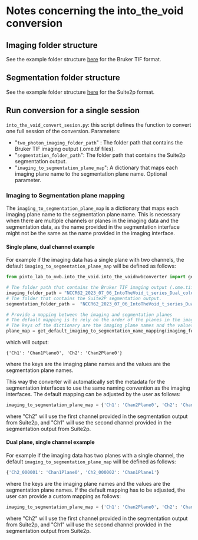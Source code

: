 # Notes concerning the into_the_void conversion

## Imaging folder structure

See the example folder structure [here](https://gin.g-node.org/CatalystNeuro/ophys_testing_data/src/main/imaging_datasets/BrukerTif) for the Bruker TIF format.

## Segmentation folder structure

See the example folder structure [here](https://gin.g-node.org/CatalystNeuro/ophys_testing_data/src/main/segmentation_datasets/suite2p) for the Suite2p format.

## Run conversion for a single session

`into_the_void_convert_sesion.py`: this script defines the function to convert one full session of the conversion.
Parameters:
- "`two_photon_imaging_folder_path`" : The folder path that contains the Bruker TIF imaging output (.ome.tif files).
- "`segmentation_folder_path`": The folder path that contains the Suite2p segmentation output.
- "`imaging_to_segmentation_plane_map`": A dictionary that maps each imaging plane name to the segmentation plane name. Optional parameter.

### Imaging to Segmentation plane mapping

The `imaging_to_segmentation_plane_map` is a dictionary that maps each imaging plane name to the segmentation plane name.
This is necessary when there are multiple channels or planes in the imaging data and the segmentation data, as the name
provided in the segmentation interface might not be the same as the name provided in the imaging interface.

#### Single plane, dual channel example
For example if the imaging data has a single plane with two channels, the default `imaging_to_segmentation_plane_map` will be defined as follows:

```python
from pinto_lab_to_nwb.into_the_void.into_the_voidnwbconverter import get_default_imaging_to_segmentation_name_mapping

# The folder path that contains the Bruker TIF imaging output (.ome.tif files).
imaging_folder_path = "NCCR62_2023_07_06_IntoTheVoid_t_series_Dual_color-000"
# The folder that contains the Suite2P segmentation output.
segmentation_folder_path =  "NCCR62_2023_07_06_IntoTheVoid_t_series_Dual_color-000/suite2p"

# Provide a mapping between the imaging and segmentation planes
# The default mapping is to rely on the order of the planes in the imaging and segmentation folders
# The keys of the dictionary are the imaging plane names and the values are the segmentation plane names
plane_map = get_default_imaging_to_segmentation_name_mapping(imaging_folder_path, segmentation_folder_path)
```
which will output:
```
{'Ch1': 'Chan1Plane0', 'Ch2': 'Chan2Plane0'}
```
where the keys are the imaging plane names and the values are the segmentation plane names.

This way the converter will automatically set the metadata for the segmentation interfaces to use the same naming convention as the imaging interfaces.
The default mapping can be adjusted by the user as follows:

```python
imaging_to_segmentation_plane_map = {'Ch1': 'Chan2Plane0', 'Ch2': 'Chan1Plane0'}
```
where "Ch2" will use the first channel provided in the segmentation output from Suite2p, and "Ch1" will use the second channel provided in the segmentation output from Suite2p.

#### Dual plane, single channel example

For example if the imaging data has two planes with a single channel, the default `imaging_to_segmentation_plane_map` will be defined as follows:

```python
{'Ch2_000001': 'Chan1Plane0', 'Ch2_000002': 'Chan1Plane1'}
```
where the keys are the imaging plane names and the values are the segmentation plane names.
If the default mapping has to be adjusted, the user can provide a custom mapping as follows:

```python
imaging_to_segmentation_plane_map = {'Ch1': 'Chan2Plane0', 'Ch2': 'Chan1Plane0'}
```
where "Ch2" will use the first channel provided in the segmentation output from Suite2p, and "Ch1" will use the second channel provided in the segmentation output from Suite2p.
